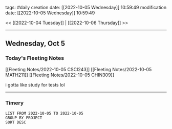 tags: #daily
creation date: [[2022-10-05 Wednesday]] 10:59:49
modification date: [[2022-10-05 Wednesday]] 10:59:49

<< [[2022-10-04 Tuesday]] | [[2022-10-06 Thursday]] >> 

---

## Wednesday, Oct 5

### Today's Fleeting Notes
[[Fleeting Notes/2022-10-05 CSCI243]]
[[Fleeting Notes/2022-10-05 MATH211]]
[[Fleeting Notes/2022-10-05 CHIN309]]

i gotta like
study for tests
lol

---

### Timery
```toggl
LIST FROM 2022-10-05 TO 2022-10-05
GROUP BY PROJECT
SORT DESC
```
